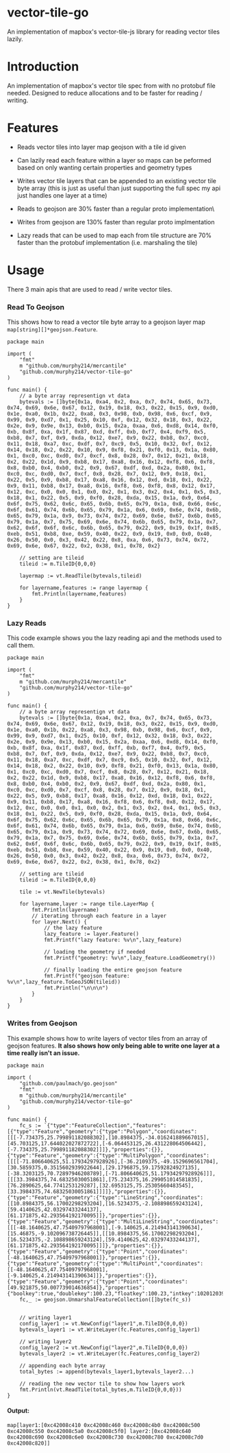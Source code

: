 # vector-tile-go
An implementation of mapbox's vector-tile-js library for reading vector tiles lazily.

# Introduction

An implementation of mapbox's vector tile spec from with no protobuf file needed. Designed to reduce allocations and to be faster for reading / writing. 

# Features 

* Reads vector tiles into layer map geojson with a tile id given

* Can lazily read each feature within a layer so maps can be peformed based on only wanting certain properties and geometry types 

* Writes vector tile layers that can be appended to an existing vector tile byte array (this is just as useful than just supporting the full spec my api just handles one layer at a time)

* Reads to geojson are 30% faster than a regular proto implementation\

* Writes from geojson are 130% faster than regular proto implmentation

* Lazy reads that can be used to map each from tile structure are 70% faster than the protobuf implementation (i.e. marshaling the tile) 

# Usage 

There 3 main apis that are used to read / write vector tiles. 

### Read To Geojson 

This shows how to read a vector tile byte array to a geojson layer map ```map[string][]*geojson.Feature```.

```golang
package main 

import (
	"fmt"
	m "github.com/murphy214/mercantile"
	"github.com/murphy214/vector-tile-go"
)

func main() {
	// a byte array representign vt data
	bytevals := []byte{0x1a, 0xa4, 0x2, 0xa, 0x7, 0x74, 0x65, 0x73, 0x74, 0x69, 0x6e, 0x67, 0x12, 0x19, 0x18, 0x3, 0x22, 0x15, 0x9, 0xd0, 0x1e, 0xa0, 0x1b, 0x22, 0xa8, 0x3, 0x98, 0xb, 0x98, 0x6, 0xcf, 0x9, 0x99, 0x9, 0xd7, 0x1, 0x25, 0x10, 0xf, 0x12, 0x32, 0x18, 0x3, 0x22, 0x2e, 0x9, 0x9e, 0x13, 0xb0, 0x15, 0x2a, 0xaa, 0x6, 0xd8, 0x14, 0xf0, 0xb, 0x8f, 0xa, 0x1f, 0x87, 0xd, 0xff, 0xb, 0xf7, 0x4, 0xf9, 0x5, 0xb8, 0x7, 0xf, 0x9, 0xda, 0x12, 0xe7, 0x9, 0x22, 0xb8, 0x7, 0xc0, 0x11, 0x18, 0xa7, 0xc, 0xdf, 0x7, 0xc9, 0x5, 0x10, 0x32, 0xf, 0x12, 0x14, 0x18, 0x2, 0x22, 0x10, 0x9, 0xf8, 0x21, 0xf0, 0x13, 0x1a, 0x80, 0x1, 0xc0, 0xc, 0xd0, 0x7, 0xcf, 0x8, 0x28, 0x7, 0x12, 0x21, 0x18, 0x2, 0x22, 0x1d, 0x9, 0xb8, 0x17, 0xa8, 0x16, 0x12, 0xf8, 0x6, 0xf8, 0x8, 0xb0, 0x4, 0xb0, 0x2, 0x9, 0x67, 0xdf, 0xd, 0x2a, 0x80, 0x1, 0xc0, 0xc, 0xd0, 0x7, 0xcf, 0x8, 0x28, 0x7, 0x12, 0x9, 0x18, 0x1, 0x22, 0x5, 0x9, 0xb8, 0x17, 0xa8, 0x16, 0x12, 0xd, 0x18, 0x1, 0x22, 0x9, 0x11, 0xb8, 0x17, 0xa8, 0x16, 0xf8, 0x6, 0xf8, 0x8, 0x12, 0x17, 0x12, 0xc, 0x0, 0x0, 0x1, 0x0, 0x2, 0x1, 0x3, 0x2, 0x4, 0x1, 0x5, 0x3, 0x18, 0x1, 0x22, 0x5, 0x9, 0xf0, 0x28, 0xda, 0x15, 0x1a, 0x9, 0x64, 0x6f, 0x75, 0x62, 0x6c, 0x65, 0x6b, 0x65, 0x79, 0x1a, 0x8, 0x66, 0x6c, 0x6f, 0x61, 0x74, 0x6b, 0x65, 0x79, 0x1a, 0x6, 0x69, 0x6e, 0x74, 0x6b, 0x65, 0x79, 0x1a, 0x9, 0x73, 0x74, 0x72, 0x69, 0x6e, 0x67, 0x6b, 0x65, 0x79, 0x1a, 0x7, 0x75, 0x69, 0x6e, 0x74, 0x6b, 0x65, 0x79, 0x1a, 0x7, 0x62, 0x6f, 0x6f, 0x6c, 0x6b, 0x65, 0x79, 0x22, 0x9, 0x19, 0x1f, 0x85, 0xeb, 0x51, 0xb8, 0xe, 0x59, 0x40, 0x22, 0x9, 0x19, 0x0, 0x0, 0x40, 0x26, 0x50, 0x0, 0x3, 0x42, 0x22, 0x8, 0xa, 0x6, 0x73, 0x74, 0x72, 0x69, 0x6e, 0x67, 0x22, 0x2, 0x38, 0x1, 0x78, 0x2}

	// setting are tileid
	tileid := m.TileID{0,0,0}

	layermap := vt.ReadTile(bytevals,tileid)

	for layername,features := range layermap {
		fmt.Println(layername,features)
	}
}
```

### Lazy Reads 

This code example shows you the lazy reading api and the methods used to call them.
```golang
package main 

import (
	"fmt"
	m "github.com/murphy214/mercantile"
	"github.com/murphy214/vector-tile-go"
)

func main() {
	// a byte array representign vt data
	bytevals := []byte{0x1a, 0xa4, 0x2, 0xa, 0x7, 0x74, 0x65, 0x73, 0x74, 0x69, 0x6e, 0x67, 0x12, 0x19, 0x18, 0x3, 0x22, 0x15, 0x9, 0xd0, 0x1e, 0xa0, 0x1b, 0x22, 0xa8, 0x3, 0x98, 0xb, 0x98, 0x6, 0xcf, 0x9, 0x99, 0x9, 0xd7, 0x1, 0x25, 0x10, 0xf, 0x12, 0x32, 0x18, 0x3, 0x22, 0x2e, 0x9, 0x9e, 0x13, 0xb0, 0x15, 0x2a, 0xaa, 0x6, 0xd8, 0x14, 0xf0, 0xb, 0x8f, 0xa, 0x1f, 0x87, 0xd, 0xff, 0xb, 0xf7, 0x4, 0xf9, 0x5, 0xb8, 0x7, 0xf, 0x9, 0xda, 0x12, 0xe7, 0x9, 0x22, 0xb8, 0x7, 0xc0, 0x11, 0x18, 0xa7, 0xc, 0xdf, 0x7, 0xc9, 0x5, 0x10, 0x32, 0xf, 0x12, 0x14, 0x18, 0x2, 0x22, 0x10, 0x9, 0xf8, 0x21, 0xf0, 0x13, 0x1a, 0x80, 0x1, 0xc0, 0xc, 0xd0, 0x7, 0xcf, 0x8, 0x28, 0x7, 0x12, 0x21, 0x18, 0x2, 0x22, 0x1d, 0x9, 0xb8, 0x17, 0xa8, 0x16, 0x12, 0xf8, 0x6, 0xf8, 0x8, 0xb0, 0x4, 0xb0, 0x2, 0x9, 0x67, 0xdf, 0xd, 0x2a, 0x80, 0x1, 0xc0, 0xc, 0xd0, 0x7, 0xcf, 0x8, 0x28, 0x7, 0x12, 0x9, 0x18, 0x1, 0x22, 0x5, 0x9, 0xb8, 0x17, 0xa8, 0x16, 0x12, 0xd, 0x18, 0x1, 0x22, 0x9, 0x11, 0xb8, 0x17, 0xa8, 0x16, 0xf8, 0x6, 0xf8, 0x8, 0x12, 0x17, 0x12, 0xc, 0x0, 0x0, 0x1, 0x0, 0x2, 0x1, 0x3, 0x2, 0x4, 0x1, 0x5, 0x3, 0x18, 0x1, 0x22, 0x5, 0x9, 0xf0, 0x28, 0xda, 0x15, 0x1a, 0x9, 0x64, 0x6f, 0x75, 0x62, 0x6c, 0x65, 0x6b, 0x65, 0x79, 0x1a, 0x8, 0x66, 0x6c, 0x6f, 0x61, 0x74, 0x6b, 0x65, 0x79, 0x1a, 0x6, 0x69, 0x6e, 0x74, 0x6b, 0x65, 0x79, 0x1a, 0x9, 0x73, 0x74, 0x72, 0x69, 0x6e, 0x67, 0x6b, 0x65, 0x79, 0x1a, 0x7, 0x75, 0x69, 0x6e, 0x74, 0x6b, 0x65, 0x79, 0x1a, 0x7, 0x62, 0x6f, 0x6f, 0x6c, 0x6b, 0x65, 0x79, 0x22, 0x9, 0x19, 0x1f, 0x85, 0xeb, 0x51, 0xb8, 0xe, 0x59, 0x40, 0x22, 0x9, 0x19, 0x0, 0x0, 0x40, 0x26, 0x50, 0x0, 0x3, 0x42, 0x22, 0x8, 0xa, 0x6, 0x73, 0x74, 0x72, 0x69, 0x6e, 0x67, 0x22, 0x2, 0x38, 0x1, 0x78, 0x2}

	// setting are tileid
	tileid := m.TileID{0,0,0}

	tile := vt.NewTile(bytevals)	

	for layername,layer := range tile.LayerMap {
		fmt.Println(layername)
		// iterating through each feature in a layer
		for layer.Next() {
			// the lazy feature 
			lazy_feature := layer.Feature()
			fmt.Printf("lazy feature: %v\n",lazy_feature)

			// loading the geometry if needed 
			fmt.Printf("geometry: %v\n",lazy_feature.LoadGeometry())

			// finally loading the entire geojson feature 
			fmt.Printf("geojson feature: %v\n",lazy_feature.ToGeoJSON(tileid))
			fmt.Println("\n\n\n")
		}
	}
}
```

### Writes from Geojson

This example shows how to write layers of vector tiles from an array of geojson features. **It also shows how only being able to write one layer at a time really isn't an issue.**
```golang
package main

import (
	"github.com/paulmach/go.geojson"
	"fmt"
	m "github.com/murphy214/mercantile"
	"github.com/murphy214/vector-tile-go"
)

func main() {
	fc_s := `{"type":"FeatureCollection","features":[{"type":"Feature","geometry":{"type":"Polygon","coordinates":[[[-7.734375,25.799891182088302],[10.8984375,-34.016241889667015],[45.703125,17.644022027872722],[-6.064453125,26.431228064506442],[-7.734375,25.799891182088302]]]},"properties":{}},{"type":"Feature","geometry":{"type":"MultiPolygon","coordinates":[[[[-71.806640625,51.17934297928926],[-36.2109375,-49.1529696561704],[30.5859375,0.3515602939922644],[29.1796875,59.17592824927135],[-38.3203125,70.72897946208789],[-71.806640625,51.17934297928926]]],[[[33.3984375,74.68325030051861],[75.234375,16.299051014581835],[76.2890625,64.7741253129287],[32.6953125,75.25305660483545],[33.3984375,74.68325030051861]]]]},"properties":{}},{"type":"Feature","geometry":{"type":"LineString","coordinates":[[10.8984375,56.17002298293204],[16.5234375,-2.108898659243124],[59.4140625,42.03297433244137],[61.171875,42.293564192170095]]},"properties":{}},{"type":"Feature","geometry":{"type":"MultiLineString","coordinates":[[[-48.1640625,47.75409797968001],[-9.140625,4.214943141390634],[15.46875,-9.102096738726445]],[[10.8984375,56.17002298293204],[16.5234375,-2.108898659243124],[59.4140625,42.03297433244137],[61.171875,42.293564192170095]]]},"properties":{}},{"type":"Feature","geometry":{"type":"Point","coordinates":[-48.1640625,47.75409797968001]},"properties":{}},{"type":"Feature","geometry":{"type":"MultiPoint","coordinates":[[-48.1640625,47.75409797968001],[-9.140625,4.214943141390634]]},"properties":{}},{"type":"Feature","geometry":{"type":"Point","coordinates":[49.921875,50.007739014636854]},"properties":{"boolkey":true,"doublekey":100.23,"floatkey":100.23,"intkey":10201203912,"stringkey":"string","uintkey":10201203912}}]}`
	fc,_ := geojson.UnmarshalFeatureCollection([]byte(fc_s))


	// writing layer1
	config_layer1 := vt.NewConfig("layer1",m.TileID{0,0,0})
	bytevals_layer1 := vt.WriteLayer(fc.Features,config_layer1)	

	// writing layer2 	
	config_layer2 := vt.NewConfig("layer2",m.TileID{0,0,0})
	bytevals_layer2 := vt.WriteLayer(fc.Features,config_layer2)	

	// appending each byte array 
	total_bytes := append(bytevals_layer1,bytevals_layer2...)

	// reading the new vector tile to show how layers work
	fmt.Println(vt.ReadTile(total_bytes,m.TileID{0,0,0}))
}
```

#### Output:
```
map[layer1:[0xc42008c410 0xc42008c460 0xc42008c4b0 0xc42008c500 0xc42008c550 0xc42008c5a0 0xc42008c5f0] layer2:[0xc42008c640 0xc42008c690 0xc42008c6e0 0xc42008c730 0xc42008c780 0xc42008c7d0 0xc42008c820]]
```

